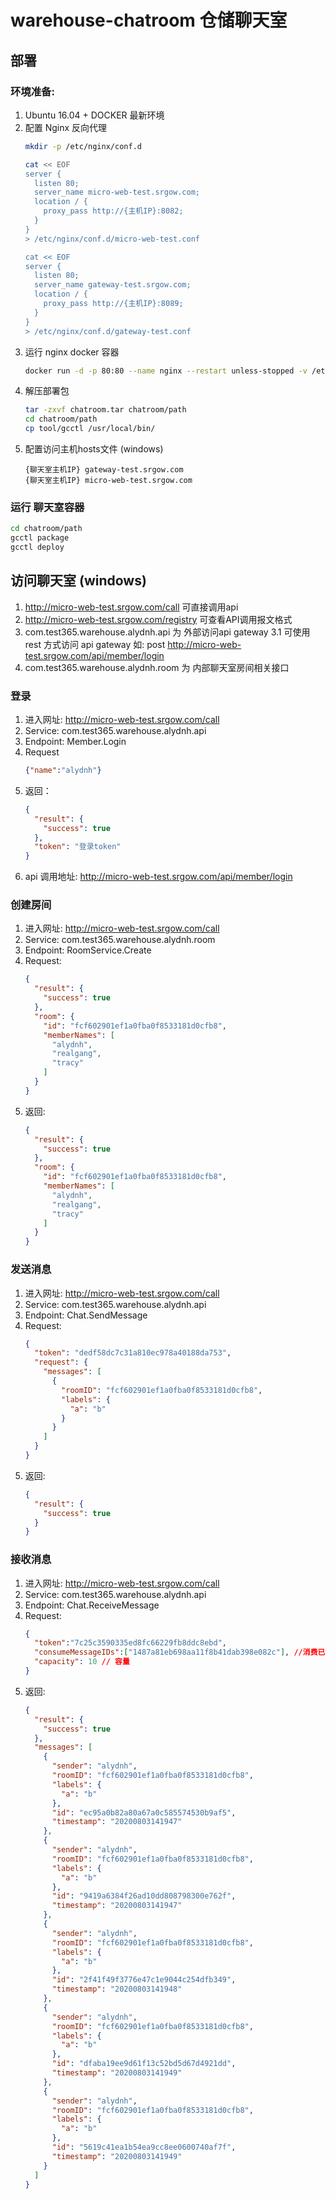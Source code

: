 # warehouse-chatroom 仓储聊天室

## 部署

### 环境准备:
1. Ubuntu 16.04 + DOCKER 最新环境
2. 配置 Nginx 反向代理
    ```bash
    mkdir -p /etc/nginx/conf.d
    
    cat << EOF
    server {
      listen 80;
      server_name micro-web-test.srgow.com;
      location / {
        proxy_pass http://{主机IP}:8082;
      }
    }
    > /etc/nginx/conf.d/micro-web-test.conf
    
    cat << EOF
    server {
      listen 80;
      server_name gateway-test.srgow.com;
      location / {
        proxy_pass http://{主机IP}:8089;
      }
    }
    > /etc/nginx/conf.d/gateway-test.conf
    ``` 
3. 运行 nginx docker 容器
    ```bash
    docker run -d -p 80:80 --name nginx --restart unless-stopped -v /etc/nginx/conf/conf.d:/etc/nginx/conf.d nginx:1.14
    ```
4. 解压部署包
    ```bash
    tar -zxvf chatroom.tar chatroom/path
    cd chatroom/path
    cp tool/gcctl /usr/local/bin/
    ```
5. 配置访问主机hosts文件 (windows)
    ```text
    {聊天室主机IP} gateway-test.srgow.com
    {聊天室主机IP} micro-web-test.srgow.com
    ```
### 运行 聊天室容器
```bash
cd chatroom/path
gcctl package
gcctl deploy
```

## 访问聊天室 (windows)
1. http://micro-web-test.srgow.com/call 可直接调用api
2. http://micro-web-test.srgow.com/registry 可查看API调用报文格式
3. com.test365.warehouse.alydnh.api 为 外部访问api gateway
3.1 可使用 rest 方式访问 api gateway 如: post http://micro-web-test.srgow.com/api/member/login
4. com.test365.warehouse.alydnh.room 为 内部聊天室房间相关接口

### 登录
1. 进入网址: http://micro-web-test.srgow.com/call
2. Service: com.test365.warehouse.alydnh.api
3. Endpoint: Member.Login
4. Request
    ```json
    {"name":"alydnh"}
    ```
5. 返回：
    ```json
    {
      "result": {
        "success": true
      },
      "token": "登录token"
    }
    ```
5. api 调用地址: http://micro-web-test.srgow.com/api/member/login

### 创建房间
1. 进入网址: http://micro-web-test.srgow.com/call
2. Service: com.test365.warehouse.alydnh.room
3. Endpoint: RoomService.Create
4. Request:
    ```json
    {
      "result": {
        "success": true
      },
      "room": {
        "id": "fcf602901ef1a0fba0f8533181d0cfb8",
        "memberNames": [
          "alydnh",
          "realgang",
          "tracy"
        ]
      }
    }
    ```
5. 返回:
    ```json
    {
      "result": {
        "success": true
      },
      "room": {
        "id": "fcf602901ef1a0fba0f8533181d0cfb8",
        "memberNames": [
          "alydnh",
          "realgang",
          "tracy"
        ]
      }
    }
    ```
  
### 发送消息
1. 进入网址: http://micro-web-test.srgow.com/call
2. Service: com.test365.warehouse.alydnh.api
3. Endpoint: Chat.SendMessage
4. Request:
    ```json
    {
      "token": "dedf58dc7c31a810ec978a40188da753",
      "request": {
        "messages": [
          {
            "roomID": "fcf602901ef1a0fba0f8533181d0cfb8",
            "labels": {
              "a": "b"
            }
          }
        ]
      }
    }
    ```
5. 返回:
    ```json
    {
      "result": {
        "success": true
      }
    }
    ```

### 接收消息
1. 进入网址: http://micro-web-test.srgow.com/call
2. Service: com.test365.warehouse.alydnh.api
3. Endpoint: Chat.ReceiveMessage
4. Request:
    ```json
    {
      "token":"7c25c3590335ed8fc66229fb8ddc8ebd",
      "consumeMessageIDs":["1487a81eb698aa11f8b41dab398e082c"], //消费已收到消息，否则会再次收到前次消息
      "capacity": 10 // 容量
    }
    ```
5. 返回:
    ```json
    {
      "result": {
        "success": true
      },
      "messages": [
        {
          "sender": "alydnh",
          "roomID": "fcf602901ef1a0fba0f8533181d0cfb8",
          "labels": {
            "a": "b"
          },
          "id": "ec95a0b82a80a67a0c585574530b9af5",
          "timestamp": "20200803141947"
        },
        {
          "sender": "alydnh",
          "roomID": "fcf602901ef1a0fba0f8533181d0cfb8",
          "labels": {
            "a": "b"
          },
          "id": "9419a6384f26ad10dd808798300e762f",
          "timestamp": "20200803141947"
        },
        {
          "sender": "alydnh",
          "roomID": "fcf602901ef1a0fba0f8533181d0cfb8",
          "labels": {
            "a": "b"
          },
          "id": "2f41f49f3776e47c1e9044c254dfb349",
          "timestamp": "20200803141948"
        },
        {
          "sender": "alydnh",
          "roomID": "fcf602901ef1a0fba0f8533181d0cfb8",
          "labels": {
            "a": "b"
          },
          "id": "dfaba19ee9d61f13c52bd5d67d4921dd",
          "timestamp": "20200803141949"
        },
        {
          "sender": "alydnh",
          "roomID": "fcf602901ef1a0fba0f8533181d0cfb8",
          "labels": {
            "a": "b"
          },
          "id": "5619c41ea1b54ea9cc8ee0600740af7f",
          "timestamp": "20200803141949"
        }
      ]
    }
    ```